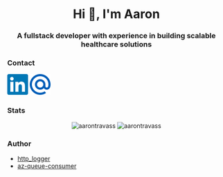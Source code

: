 <h1 align="center">Hi 👋, I'm Aaron</h1>
<h3 align="center">A fullstack developer with experience in building scalable healthcare solutions</h3>




### Contact

<a href="https://www.linkedin.com/in/aaron-travasso"><img alt="LinkedIn icon" height="48" width="48" src="./src/assets/icons/linkedin.svg"/></a>
<a href="mailto:aaron.travass@hotmail.com"><img alt="Email icon" height="48" width="48" src="./src/assets/icons/mail.svg"/></a>

### Stats


 <p align="center">
  <img height="200" src="https://github-readme-stats.vercel.app/api/top-langs?username=aarontravass&show_icons=true&locale=en&layout=compact" alt="aarontravass" />
  <img height="200" src="https://github-readme-stats.vercel.app/api?username=aarontravass&show_icons=true&locale=en" alt="aarontravass" />
</p>


### Author
* [http_logger](https://deno.land/x/http_logger@0.0.1)
* [az-queue-consumer](https://www.npmjs.com/package/az-queue-consumer)
